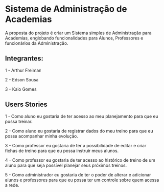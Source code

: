 # Sistema de Administração de Academias

A proposta do projeto é criar um Sistema simples de Administração para Academias, englobando funcionalidades
para Alunos, Professores e funcionários da Administração.

## Integrantes:

1 - Arthur Freiman

2 - Edson Sousa

3 - Kaio Gomes

## Users Stories

1 - Como aluno eu gostaria de ter acesso ao meu planejamento para que eu possa treinar.

2 - Como aluno eu gostaria de registrar dados do meu treino para que eu possa acompanhar minha evolução.

3 - Como professor eu gostaria de ter a possibilidade de editar e criar fichas de treino para que eu possa instruir meus alunos.

4 - Como professor eu gostaria de ter acesso ao histórico de treino de um aluno para que seja possível planejar seus próximos treinos.

5 - Como administrador eu gostaria de ter o poder de alterar e adicionar alunos e professores  para que eu possa ter um controle sobre quem acessa a rede.

